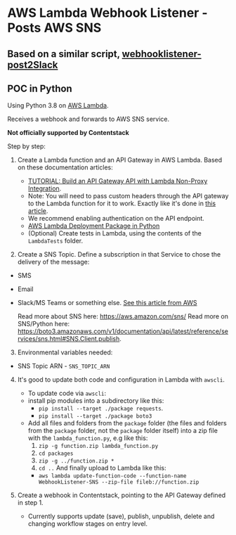 # AWS Lambda Webhook Listener - Posts AWS SNS
## Based on a similar script, [webhooklistener-post2Slack](https://github.com/Contentstack-Solutions/webhooklistener-post2slack/)
## POC in Python

Using Python 3.8 on [AWS Lambda](https://aws.amazon.com/lambda/).

Receives a webhook and forwards to AWS SNS service.

**Not officially supported by Contentstack**

Step by step:
1. Create a Lambda function and an API Gateway in AWS Lambda. Based on these documentation articles:
   * [TUTORIAL: Build an API Gateway API with Lambda Non-Proxy Integration](https://docs.aws.amazon.com/apigateway/latest/developerguide/getting-started-lambda-non-proxy-integration.html).
   * Note: You will need to pass custom headers through the API gateway to the Lambda function for it to work. Exactly like it's done in [this article](https://aws.amazon.com/premiumsupport/knowledge-center/custom-headers-api-gateway-lambda/).
   * We recommend enabling authentication on the API endpoint.
   * [AWS Lambda Deployment Package in Python](https://docs.aws.amazon.com/lambda/latest/dg/python-package.html)
   * (Optional) Create tests in Lambda, using the contents of the `LambdaTests` folder.

2. Create a SNS Topic. Define a subscription in that Service to chose the delivery of the message:
  * SMS
  * Email
  * Slack/MS Teams or something else. [See this article from AWS](https://aws.amazon.com/premiumsupport/knowledge-center/sns-lambda-webhooks-chime-slack-teams/)


    Read more about SNS here: https://aws.amazon.com/sns/
    Read more on SNS/Python here: https://boto3.amazonaws.com/v1/documentation/api/latest/reference/services/sns.html#SNS.Client.publish.

3. Environmental variables needed:
  * SNS Topic ARN - `SNS_TOPIC_ARN`


4. It's good to update both code and configuration in Lambda with `awscli`.
   * To update code via `awscli`:
    * install pip modules into a subdirectory like this:
      * `pip install --target ./package requests`.
      * `pip install --target ./package boto3`
    * Add all files and folders from the `package` folder (the files and folders from the `package` folder, not the `package` folder itself) into a zip file with the `lambda_function.py`, e.g like this:
      1. `zip -g function.zip lambda_function.py`
      2. `cd packages`
      3. `zip -g ../function.zip *`
      4. `cd ..`
    And finally upload to Lambda like this:
      * `aws lambda update-function-code --function-name WebhookListener-SNS --zip-file fileb://function.zip`

5. Create a webhook in Contentstack, pointing to the API Gateway defined in step 1.
    * Currently supports update (save), publish, unpublish, delete and changing workflow stages on entry level.
